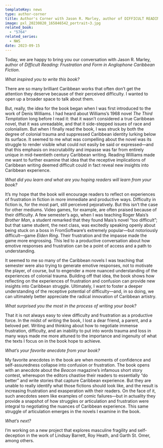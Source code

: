 ```yaml
---
templateKey: news
type: author-corner
title: Author's Corner with Jason R. Marley, author of DIFFICULT READING
image: pxl_20230820_165846542_portrait~3.jpg
related_book:
  - "5764"
related_series:
  - NWS
date: 2023-09-15
---
```

Today, we are happy to bring you our conversation with Jason R. Marley, author of *Difficult Reading: Frustration and Form in Anglophone Caribbean Fiction*.

*What inspired you to write this book?* 

There are so many brilliant Caribbean works that often don’t get the attention they deserve because of their perceived difficulty. I wanted to open up a broader space to talk about them.

But, really, the idea for the book began when I was first introduced to the work of Denis Williams. I had heard about Williams’s 1968 novel *The Third Temptation* long before I read it: that it wasn’t considered a true Caribbean novel, that it was unreadable, and that it side-stepped issues of race and colonialism. But when I finally read the book, I was struck by both the degree of colonial trauma and suppressed Caribbean identity lurking below its surface. It seemed to me what was compelling about the novel was its struggle to render visible what could not easily be said or expressed—and that this emphasis on inscrutability and impasse was far from entirely unique in mid-twentieth century Caribbean writing. Reading Williams made me want to further examine that idea that the receptive implications of Caribbean writing deemed difficult could in fact reveal new insights into Caribbean experience.

*What did you learn and what are you hoping readers will learn from your book?* 

It’s my hope that the book will encourage readers to reflect on experiences of frustration in fiction in more immediate and productive ways. Difficulty in fiction is, for the most part, still perceived pejoratively. But this isn’t the case for other mediums. Video games, for example, are often praised because of their difficulty. A few semester’s ago, when I was teaching Roger Mais’s *Brother Man*, a student remarked that they found Mais’s novel “too difficult”; but that same student, the next class, was excitedly speaking openly about being stuck on a boss in FromSoftware’s extremely popular—but notoriously difficult—game *Elden Ring*. Their frustration and the impasse made the game more engrossing. This led to a productive conversation about how emotive responses and frustration can be a point of access and a path to understanding. 

It seemed to me so many of the Caribbean novels I was teaching that semester were also trying to generate emotive responses, not to motivate the player, of course, but to engender a more nuanced understanding of the experiences of colonial trauma. Building off that idea, the book shows how reflecting on the experiences of frustration and confusion can provide new insights into Caribbean struggle. Ultimately, I want to foster a deeper understanding of the receptive potential of difficulty—and, in so doing, we can ultimately better appreciate the radical innovation of Caribbean artistry.

*What surprised you the most in the process of writing your book?* 

That it is not always easy to view difficulty and frustration as a productive force. In the midst of writing the book, I lost a dear friend, a parent, and a beloved pet. Writing and thinking about how to negotiate immense frustration, difficulty, and an inability to put into words trauma and loss in many ways made me more attuned to the importance and ingenuity of what the texts I focus on in the book hope to achieve.

*What’s your favorite anecdote from your book?*

My favorite anecdotes in the book are when moments of confidence and self-assuredness collapse into confusion or frustration. The book opens with an anecdote about the *Beacon* magazine’s infamous short story contest, whereupon the editors chastise their readers to essentially “do better” and write stories that capture Caribbean experience. But they are unable to really identify what those fictions should look like, and the result is increasing frustration and exasperation with their readers. On the face of it, such anecdotes seem like examples of comic failures—but in actuality they provide a snapshot of how struggles or articulation and frustration were integral to negotiating the nuances of Caribbean experience. This same struggle of articulation emerges in the novels I examine in the book.

*What’s next?* 

I’m working on a new project that explores masculine fragility and self-deception in the work of Lindsay Barrett, Roy Heath, and Garth St. Omer, among others.
